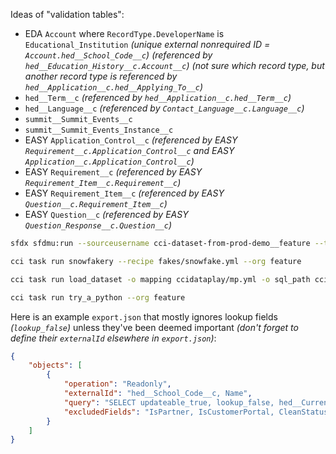 Ideas of "validation tables":

- EDA `Account` where `RecordType.DeveloperName` is `Educational_Institution` _(unique external nonrequired ID = `Account.hed__School_Code__c`)_ _(referenced by `hed__Education_History__c.Account__c`)_ _(not sure which record type, but another record type is referenced by `hed__Application__c.hed__Applying_To__c`)_
- `hed__Term__c` _(referenced by `hed__Application__c.hed__Term__c`)_
- `hed__Language__c` _(referenced by `Contact_Language__c.Language__c`)_
- `summit__Summit_Events__c`
- `summit__Summit_Events_Instance__c`
- EASY `Application_Control__c` _(referenced by EASY `Requirement__c.Application_Control__c` and EASY `Application__c.Application_Control__c`)_
- EASY `Requirement__c` _(referenced by EASY `Requirement_Item__c.Requirement__c`)_
- EASY `Requirement_Item__c` _(referenced by EASY `Question__c.Requirement_Item__c`)_
- EASY `Question__c` _(referenced by EASY `Question_Response__c.Question__c`)_


```sh
sfdx sfdmu:run --sourceusername cci-dataset-from-prod-demo__feature --targetusername csvfile --path sfdmu-play
```

```sh
cci task run snowfakery --recipe fakes/snowfake.yml --org feature
```

```sh
cci task run load_dataset -o mapping ccidataplay/mp.yml -o sql_path ccidataplay/dt.sql --org feature
```

```sh
cci task run try_a_python --org feature
```

Here is an example `export.json` that mostly ignores lookup fields _(`lookup_false`)_ unless they've been deemed important _(don't forget to define their `externalId` elsewhere in `export.json`)_:

```json
{
    "objects": [
        {
            "operation": "Readonly",
            "externalId": "hed__School_Code__c, Name",
            "query": "SELECT updateable_true, lookup_false, hed__Current_Address__c, RecordType.DeveloperName FROM Account",
            "excludedFields": "IsPartner, IsCustomerPortal, CleanStatus, hed__Billing_Address_Inactive__c"
        }
    ]
}
```
